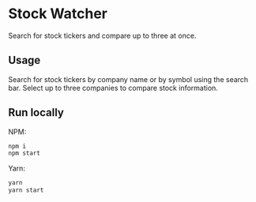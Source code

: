 # Stock Watcher

Search for stock tickers and compare up to three at once.

## Usage

Search for stock tickers by company name or by symbol using the search bar. Select up to three companies to compare stock information.

## Run locally

NPM:

```sh
npm i
npm start
```

Yarn:

```sh
yarn
yarn start
```
